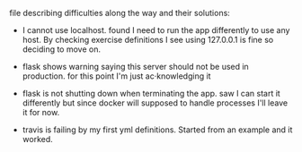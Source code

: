 file describing difficulties along the way and their solutions:

* I cannot use localhost. found I need to run the app differently to use any host. By checking exercise definitions I see using 127.0.0.1 is fine so deciding to move on.
* flask shows warning saying this server should not be used in production. for this point I'm just ac·knowledging it

* flask is not shutting down when terminating the app. saw I can start it differently but since docker will supposed to handle processes I'll leave it for now.

* travis is failing by my first yml definitions. Started from an example and it worked.

